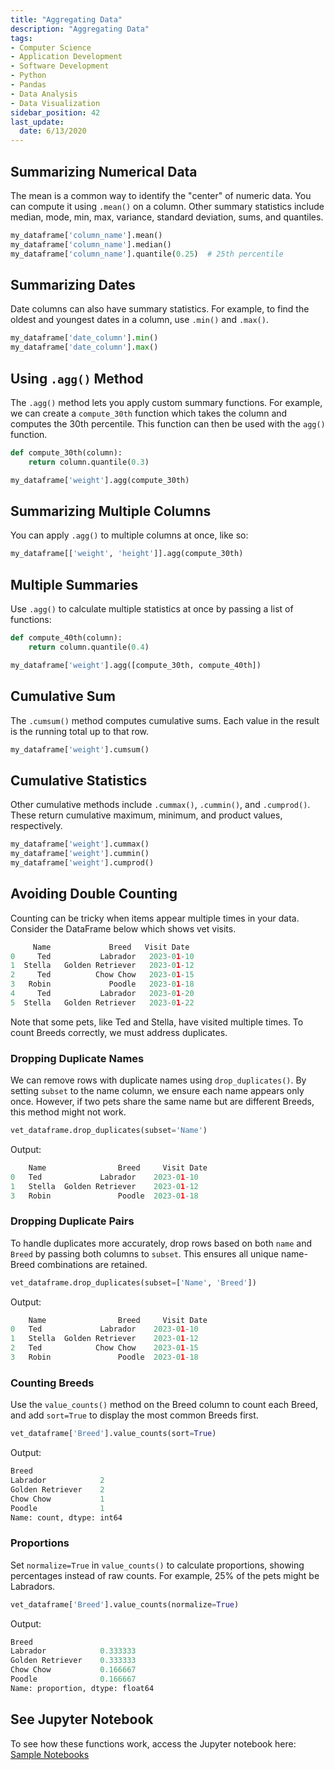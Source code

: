 ```yaml
---
title: "Aggregating Data"
description: "Aggregating Data"
tags:
- Computer Science
- Application Development
- Software Development
- Python
- Pandas
- Data Analysis
- Data Visualization
sidebar_position: 42
last_update:
  date: 6/13/2020
---
```



## Summarizing Numerical Data  

The mean is a common way to identify the "center" of numeric data. You can compute it using `.mean()` on a column. Other summary statistics include median, mode, min, max, variance, standard deviation, sums, and quantiles.  

```python
my_dataframe['column_name'].mean()
my_dataframe['column_name'].median()
my_dataframe['column_name'].quantile(0.25)  # 25th percentile
```

## Summarizing Dates 

Date columns can also have summary statistics. For example, to find the oldest and youngest dates in a column, use `.min()` and `.max()`.  

```python
my_dataframe['date_column'].min()
my_dataframe['date_column'].max()
```

## Using `.agg()` Method  

The `.agg()` method lets you apply custom summary functions. For example, we can create a `compute_30th` function which takes the column and computes the 30th percentile. This function can then be used with the `agg()` function.

```python
def compute_30th(column):
    return column.quantile(0.3)

my_dataframe['weight'].agg(compute_30th)
```

## Summarizing Multiple Columns  

You can apply `.agg()` to multiple columns at once, like so:  

```python
my_dataframe[['weight', 'height']].agg(compute_30th)
```

## Multiple Summaries 

Use `.agg()` to calculate multiple statistics at once by passing a list of functions:  

```python
def compute_40th(column):
    return column.quantile(0.4)

my_dataframe['weight'].agg([compute_30th, compute_40th])
```

## Cumulative Sum  

The `.cumsum()` method computes cumulative sums. Each value in the result is the running total up to that row.  

```python
my_dataframe['weight'].cumsum()
```

## Cumulative Statistics  

Other cumulative methods include `.cummax()`, `.cummin()`, and `.cumprod()`. These return cumulative maximum, minimum, and product values, respectively.  

```python
my_dataframe['weight'].cummax()
my_dataframe['weight'].cummin()
my_dataframe['weight'].cumprod()
```


## Avoiding Double Counting  

Counting can be tricky when items appear multiple times in your data. Consider the DataFrame below which shows vet visits.

```python
     Name             Breed   Visit Date
0     Ted           Labrador   2023-01-10
1  Stella   Golden Retriever   2023-01-12
2     Ted          Chow Chow   2023-01-15
3   Robin             Poodle   2023-01-18
4     Ted           Labrador   2023-01-20
5  Stella   Golden Retriever   2023-01-22
```

Note that some pets, like Ted and Stella, have visited multiple times. To count Breeds correctly, we must address duplicates.

### Dropping Duplicate Names  

We can remove rows with duplicate names using `drop_duplicates()`. By setting `subset` to the name column, we ensure each name appears only once. However, if two pets share the same name but are different Breeds, this method might not work.  

```python
vet_dataframe.drop_duplicates(subset='Name')
```

Output:

```python
	Name	            Breed	  Visit Date
0	Ted	            Labrador	2023-01-10
1	Stella  Golden Retriever	2023-01-12
3	Robin	            Poodle	2023-01-18 
```

### Dropping Duplicate Pairs  

To handle duplicates more accurately, drop rows based on both `name` and `Breed` by passing both columns to `subset`. This ensures all unique name-Breed combinations are retained.

```python
vet_dataframe.drop_duplicates(subset=['Name', 'Breed'])
```

Output:

```python
	Name	            Breed	  Visit Date
0	Ted	            Labrador	2023-01-10
1	Stella  Golden Retriever	2023-01-12
2	Ted	           Chow Chow	2023-01-15
3	Robin	            Poodle	2023-01-18 
```


### Counting Breeds  

Use the `value_counts()` method on the Breed column to count each Breed, and add `sort=True` to display the most common Breeds first.

```python
vet_dataframe['Breed'].value_counts(sort=True)
```

Output:

```python
Breed
Labrador            2
Golden Retriever    2
Chow Chow           1
Poodle              1
Name: count, dtype: int64
```

### Proportions  

Set `normalize=True` in `value_counts()` to calculate proportions, showing percentages instead of raw counts. For example, 25% of the pets might be Labradors.  

```python
vet_dataframe['Breed'].value_counts(normalize=True)
```

Output:

```python
Breed
Labrador            0.333333
Golden Retriever    0.333333
Chow Chow           0.166667
Poodle              0.166667
Name: proportion, dtype: float64 
```

## See Jupyter Notebook

To see how these functions work, access the Jupyter notebook here: [Sample Notebooks](https://github.com/joseeden/joeden/tree/master/docs/021-Software-Engineering/021-Jupyter-Notebooks/001-Sample-Notebooks)


